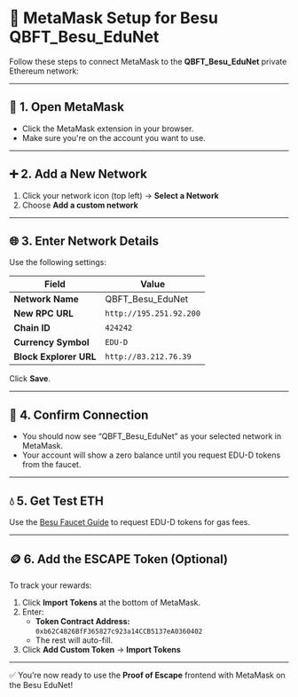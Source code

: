 # 🦊 MetaMask Setup for Besu QBFT_Besu_EduNet

Follow these steps to connect MetaMask to the **QBFT_Besu_EduNet** private Ethereum network:

---

## 🔧 1. Open MetaMask

- Click the MetaMask extension in your browser.
- Make sure you're on the account you want to use.

---

## ➕ 2. Add a New Network

1. Click your network icon (top left) → **Select a Network**
2. Choose **Add a custom network**

---

## 🌐 3. Enter Network Details

Use the following settings:

| Field                     | Value                                       |
|--------------------------|----------------------------------------------|
| **Network Name**         | QBFT_Besu_EduNet                             |
| **New RPC URL**          | `http://195.251.92.200`                      |
| **Chain ID**             | `424242`                                     |
| **Currency Symbol**      | `EDU-D`                                      |
| **Block Explorer URL**   | `http://83.212.76.39`                        |

Click **Save**.

---

## 🧪 4. Confirm Connection

- You should now see “QBFT_Besu_EduNet” as your selected network in MetaMask.
- Your account will show a zero balance until you request EDU-D tokens from the faucet.

---

## 💧 5. Get Test ETH

Use the [Besu Faucet Guide](https://github.com/DimiKog/proof-of-escape/blob/main/guides/info-for-besu-faucet.md) to request EDU-D tokens for gas fees.

---

## 🪙 6. Add the ESCAPE Token (Optional)

To track your rewards:

1. Click **Import Tokens** at the bottom of MetaMask.
2. Enter:
   - **Token Contract Address:** `0xb62C4826BfF365827c923a14CCB5137eA0360402`
   - The rest will auto-fill.
3. Click **Add Custom Token** → **Import Tokens**

---

✅ You’re now ready to use the **Proof of Escape** frontend with MetaMask on the Besu EduNet!
